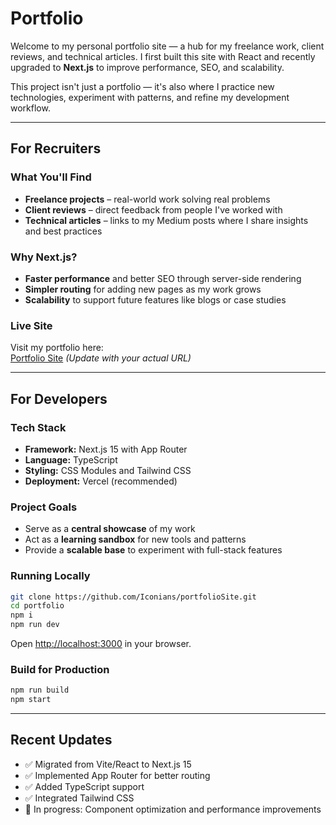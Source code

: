 # Portfolio

Welcome to my personal portfolio site — a hub for my freelance work, client reviews, and technical articles. I first built this site with React and recently upgraded to **Next.js** to improve performance, SEO, and scalability.  

This project isn't just a portfolio — it's also where I practice new technologies, experiment with patterns, and refine my development workflow.  

---

## For Recruiters

### What You'll Find

- **Freelance projects** – real-world work solving real problems  
- **Client reviews** – direct feedback from people I've worked with  
- **Technical articles** – links to my Medium posts where I share insights and best practices  

### Why Next.js?

- **Faster performance** and better SEO through server-side rendering  
- **Simpler routing** for adding new pages as my work grows  
- **Scalability** to support future features like blogs or case studies  

### Live Site

Visit my portfolio here:  
[Portfolio Site](https://your-portfolio-url.vercel.app) *(Update with your actual URL)*

---

## For Developers

### Tech Stack

- **Framework:** Next.js 15 with App Router
- **Language:** TypeScript
- **Styling:** CSS Modules and Tailwind CSS
- **Deployment:** Vercel (recommended)

### Project Goals

- Serve as a **central showcase** of my work  
- Act as a **learning sandbox** for new tools and patterns  
- Provide a **scalable base** to experiment with full-stack features  

### Running Locally

```bash
git clone https://github.com/Iconians/portfolioSite.git
cd portfolio
npm i
npm run dev
```

Open [http://localhost:3000](http://localhost:3000) in your browser.

### Build for Production

```bash
npm run build
npm start
```

---

## Recent Updates

- ✅ Migrated from Vite/React to Next.js 15
- ✅ Implemented App Router for better routing
- ✅ Added TypeScript support
- ✅ Integrated Tailwind CSS
- 🔄 In progress: Component optimization and performance improvements
